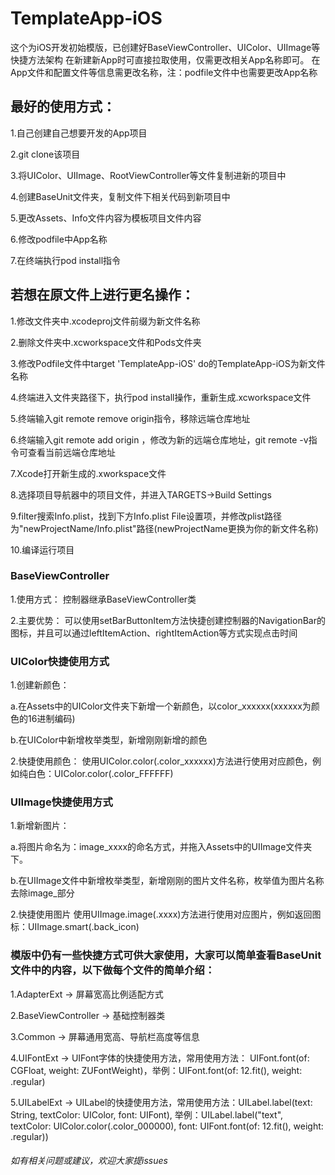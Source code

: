 # TemplateApp-iOS
这个为iOS开发初始模版，已创建好BaseViewController、UIColor、UIImage等快捷方法架构
在新建新App时可直接拉取使用，仅需更改相关App名称即可。
在App文件和配置文件等信息需更改名称，注：podfile文件中也需要更改App名称
## 最好的使用方式：
1.自己创建自己想要开发的App项目

2.git clone该项目

3.将UIColor、UIImage、RootViewController等文件复制进新的项目中

4.创建BaseUnit文件夹，复制文件下相关代码到新项目中

5.更改Assets、Info文件内容为模板项目文件内容

6.修改podfile中App名称

7.在终端执行pod install指令

## 若想在原文件上进行更名操作：
1.修改文件夹中.xcodeproj文件前缀为新文件名称

2.删除文件夹中.xcworkspace文件和Pods文件夹

3.修改Podfile文件中target 'TemplateApp-iOS' do的TemplateApp-iOS为新文件名称

4.终端进入文件夹路径下，执行pod install操作，重新生成.xcworkspace文件

5.终端输入git remote remove origin指令，移除远端仓库地址

6.终端输入git remote add origin <new-repo-url>，修改为新的远端仓库地址，git remote -v指令可查看当前远端仓库地址

7.Xcode打开新生成的.xworkspace文件

8.选择项目导航器中的项目文件，并进入TARGETS->Build Settings

9.filter搜索Info.plist，找到下方Info.plist File设置项，并修改plist路径为"newProjectName/Info.plist"路径(newProjectName更换为你的新文件名称)

10.编译运行项目

### BaseViewController
1.使用方式：
控制器继承BaseViewController类

2.主要优势：
可以使用setBarButtonItem方法快捷创建控制器的NavigationBar的图标，并且可以通过leftItemAction、rightItemAction等方式实现点击时间

### UIColor快捷使用方式
1.创建新颜色：

a.在Assets中的UIColor文件夹下新增一个新颜色，以color_xxxxxx(xxxxxx为颜色的16进制编码)
  
b.在UIColor中新增枚举类型，新增刚刚新增的颜色
  
2.快捷使用颜色：
使用UIColor.color(.color_xxxxxx)方法进行使用对应颜色，例如纯白色：UIColor.color(.color_FFFFFF)

### UIImage快捷使用方式
1.新增新图片：

a.将图片命名为：image_xxxx的命名方式，并拖入Assets中的UIImage文件夹下。
  
b.在UIImage文件中新增枚举类型，新增刚刚的图片文件名称，枚举值为图片名称去除image_部分
  
2.快捷使用图片
使用UIImage.image(.xxxx)方法进行使用对应图片，例如返回图标：UIImage.smart(.back_icon)

### 模版中仍有一些快捷方式可供大家使用，大家可以简单查看BaseUnit文件中的内容，以下做每个文件的简单介绍：

1.AdapterExt -> 屏幕宽高比例适配方式

2.BaseViewController -> 基础控制器类

3.Common -> 屏幕通用宽高、导航栏高度等信息

4.UIFontExt -> UIFont字体的快捷使用方法，常用使用方法： UIFont.font(of: CGFloat, weight: ZUFontWeight)，举例：UIFont.font(of: 12.fit(), weight: .regular)

5.UILabelExt -> UILabel的快捷使用方法，常用使用方法：UILabel.label(text: String, textColor: UIColor, font: UIFont), 举例：UILabel.label("text", textColor: UIColor.color(.color_000000), font: UIFont.font(of: 12.fit(), weight: .regular))

###### 如有相关问题或建议，欢迎大家提issues
